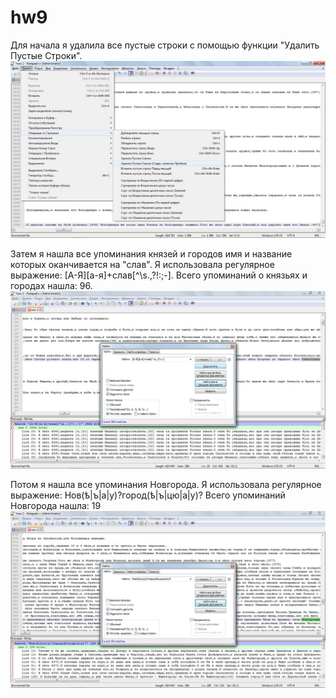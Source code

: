 # hw9

Для начала я удалила все пустые строки с помощью функции "Удалить Пустые Строки". 
![](https://github.com/KarinaSadykhova/hw9/blob/master/1.jpg)

Затем я нашла все упоминания князей и городов имя и название которых оканчивается на "слав". Я использовала регулярное выражение: [А-Я][а-я]+слав[^\s.,\?!:;-]. Всего упоминаний о князьях и городах нашла: 96.
![](https://github.com/KarinaSadykhova/hw9/blob/master/2.jpg)

Потом я нашла все упоминания Новгорода. Я использовала регулярное выражение: Нов(ѣ|ъ|а|у)?город(ѣ|ъ|цю|а|у)? Всего упоминаний Новгорода нашла: 19
![](https://github.com/KarinaSadykhova/hw9/blob/master/3.jpg)
